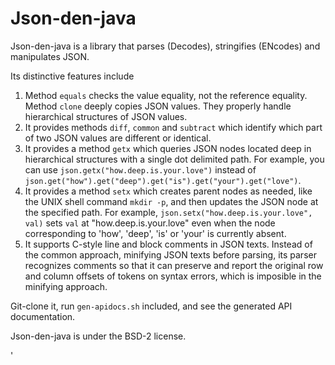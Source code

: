 Json-den-java
=============
Json-den-java is a library that parses (Decodes), stringifies (ENcodes) and  manipulates JSON.

Its distinctive features include

1. Method `equals` checks the value equality, not the reference equality. Method `clone` deeply copies JSON values.
    They properly handle hierarchical structures of JSON values.
2. It provides methods `diff`, `common` and `subtract` which identify which part of two JSON values are different
    or identical.
3. It provides a method `getx` which queries JSON nodes
    located deep in hierarchical structures with a single dot delimited path.
    For example, you can use `json.getx("how.deep.is.your.love")`
    instead of `json.get("how").get("deep").get("is").get("your").get("love")`.
4. It provides a method `setx` which creates parent nodes as needed,
    like the UNIX shell command `mkdir -p`, and then updates the JSON node at the specified path.
    For example, `json.setx("how.deep.is.your.love", val)` sets `val` at "how.deep.is.your.love"
    even when the node corresponding to 'how', 'deep', 'is' or 'your' is currently absent.
5. It supports C-style line and block comments in JSON texts. Instead of the common approach,
    minifying JSON texts before parsing, its parser recognizes comments
    so that it can preserve and report the original row and column offsets of tokens on syntax errors,
    which is imposible in the minifying approach.

Git-clone it, run `gen-apidocs.sh` included, and see the generated API documentation.

Json-den-java is under the BSD-2 license.

'
